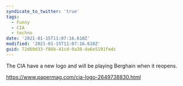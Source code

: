 ```yaml
---
syndicate_to_twitter: 'true'
tags:
  - Funny
  - CIA
  - techno
date: '2021-01-15T11:07:16.610Z'
modified: '2021-01-15T11:07:16.610Z'
guid: 72d69d33-f86b-41cd-9a38-da6e5191fedc
---
```

The CIA have a new logo and will be playing Berghain when it reopens.

https://www.papermag.com/cia-logo-2649738830.html
